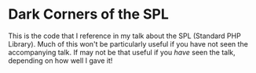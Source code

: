 # Dark Corners of the SPL

This is the code that I reference in my talk about the SPL (Standard PHP
Library). Much of this won't be particularly useful if you have not seen the
accompanying talk. If may not be that useful if you *have* seen the talk,
depending on how well I gave it!
